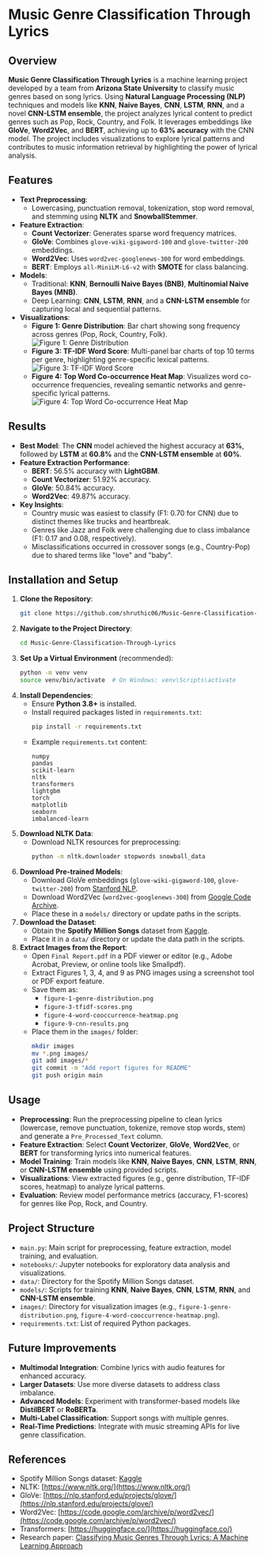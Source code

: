 # Music Genre Classification Through Lyrics

## Overview
**Music Genre Classification Through Lyrics** is a machine learning project developed by a team from **Arizona State University** to classify music genres based on song lyrics. Using **Natural Language Processing (NLP)** techniques and models like **KNN**, **Naive Bayes**, **CNN**, **LSTM**, **RNN**, and a novel **CNN-LSTM ensemble**, the project analyzes lyrical content to predict genres such as Pop, Rock, Country, and Folk. It leverages embeddings like **GloVe**, **Word2Vec**, and **BERT**, achieving up to **63% accuracy** with the CNN model. The project includes visualizations to explore lyrical patterns and contributes to music information retrieval by highlighting the power of lyrical analysis.


## Features
- **Text Preprocessing**:
  - Lowercasing, punctuation removal, tokenization, stop word removal, and stemming using **NLTK** and **SnowballStemmer**.
- **Feature Extraction**:
  - **Count Vectorizer**: Generates sparse word frequency matrices.
  - **GloVe**: Combines `glove-wiki-gigaword-100` and `glove-twitter-200` embeddings.
  - **Word2Vec**: Uses `word2vec-googlenews-300` for word embeddings.
  - **BERT**: Employs `all-MiniLM-L6-v2` with **SMOTE** for class balancing.
- **Models**:
  - Traditional: **KNN**, **Bernoulli Naive Bayes (BNB)**, **Multinomial Naive Bayes (MNB)**.
  - Deep Learning: **CNN**, **LSTM**, **RNN**, and a **CNN-LSTM ensemble** for capturing local and sequential patterns.
- **Visualizations**:
  - **Figure 1: Genre Distribution**: Bar chart showing song frequency across genres (Pop, Rock, Country, Folk).
    ![Figure 1: Genre Distribution](images/figure-1-genre-distribution.png)
  - **Figure 3: TF-IDF Word Score**: Multi-panel bar charts of top 10 terms per genre, highlighting genre-specific lexical patterns.
    ![Figure 3: TF-IDF Word Score](images/tfidf-scores.png)
  - **Figure 4: Top Word Co-occurrence Heat Map**: Visualizes word co-occurrence frequencies, revealing semantic networks and genre-specific lyrical patterns.
    ![Figure 4: Top Word Co-occurrence Heat Map](images/word-cooccurrence-heatmap.png)

## Results
- **Best Model**: The **CNN** model achieved the highest accuracy at **63%**, followed by **LSTM** at **60.8%** and the **CNN-LSTM ensemble** at **60%**.
- **Feature Extraction Performance**:
  - **BERT**: 56.5% accuracy with **LightGBM**.
  - **Count Vectorizer**: 51.92% accuracy.
  - **GloVe**: 50.84% accuracy.
  - **Word2Vec**: 49.87% accuracy.
- **Key Insights**:
  - Country music was easiest to classify (F1: 0.70 for CNN) due to distinct themes like trucks and heartbreak.
  - Genres like Jazz and Folk were challenging due to class imbalance (F1: 0.17 and 0.08, respectively).
  - Misclassifications occurred in crossover songs (e.g., Country-Pop) due to shared terms like "love" and "baby".

## Installation and Setup
1. **Clone the Repository**:
   ```bash
   git clone https://github.com/shruthic06/Music-Genre-Classification-Through-Lyrics.git
   ```
2. **Navigate to the Project Directory**:
   ```bash
   cd Music-Genre-Classification-Through-Lyrics
   ```
3. **Set Up a Virtual Environment** (recommended):
   ```bash
   python -m venv venv
   source venv/bin/activate  # On Windows: venv\Scripts\activate
   ```
4. **Install Dependencies**:
   - Ensure **Python 3.8+** is installed.
   - Install required packages listed in `requirements.txt`:
     ```bash
     pip install -r requirements.txt
     ```
   - Example `requirements.txt` content:
     ```text
     numpy
     pandas
     scikit-learn
     nltk
     transformers
     lightgbm
     torch
     matplotlib
     seaborn
     imbalanced-learn
     ```
5. **Download NLTK Data**:
   - Download NLTK resources for preprocessing:
     ```bash
     python -m nltk.downloader stopwords snowball_data
     ```
6. **Download Pre-trained Models**:
   - Download GloVe embeddings (`glove-wiki-gigaword-100`, `glove-twitter-200`) from [Stanford NLP](https://nlp.stanford.edu/projects/glove/).
   - Download Word2Vec (`word2vec-googlenews-300`) from [Google Code Archive](https://code.google.com/archive/p/word2vec/).
   - Place these in a `models/` directory or update paths in the scripts.
7. **Download the Dataset**:
   - Obtain the **Spotify Million Songs** dataset from [Kaggle](https://www.kaggle.com/datasets).
   - Place it in a `data/` directory or update the data path in the scripts.
8. **Extract Images from the Report**:
   - Open `Final Report.pdf` in a PDF viewer or editor (e.g., Adobe Acrobat, Preview, or online tools like Smallpdf).
   - Extract Figures 1, 3, 4, and 9 as PNG images using a screenshot tool or PDF export feature.
   - Save them as:
     - `figure-1-genre-distribution.png`
     - `figure-3-tfidf-scores.png`
     - `figure-4-word-cooccurrence-heatmap.png`
     - `figure-9-cnn-results.png`
   - Place them in the `images/` folder:
     ```bash
     mkdir images
     mv *.png images/
     git add images/*
     git commit -m "Add report figures for README"
     git push origin main
     ```

## Usage
- **Preprocessing**: Run the preprocessing pipeline to clean lyrics (lowercase, remove punctuation, tokenize, remove stop words, stem) and generate a `Pre_Processed_Text` column.
- **Feature Extraction**: Select **Count Vectorizer**, **GloVe**, **Word2Vec**, or **BERT** for transforming lyrics into numerical features.
- **Model Training**: Train models like **KNN**, **Naive Bayes**, **CNN**, **LSTM**, **RNN**, or **CNN-LSTM ensemble** using provided scripts.
- **Visualizations**: View extracted figures (e.g., genre distribution, TF-IDF scores, heatmap) to analyze lyrical patterns.
- **Evaluation**: Review model performance metrics (accuracy, F1-scores) for genres like Pop, Rock, and Country.

## Project Structure
- `main.py`: Main script for preprocessing, feature extraction, model training, and evaluation.
- `notebooks/`: Jupyter notebooks for exploratory data analysis and visualizations.
- `data/`: Directory for the Spotify Million Songs dataset.
- `models/`: Scripts for training **KNN**, **Naive Bayes**, **CNN**, **LSTM**, **RNN**, and **CNN-LSTM ensemble**.
- `images/`: Directory for visualization images (e.g., `figure-1-genre-distribution.png`, `figure-4-word-cooccurrence-heatmap.png`).
- `requirements.txt`: List of required Python packages.

## Future Improvements
- **Multimodal Integration**: Combine lyrics with audio features for enhanced accuracy.
- **Larger Datasets**: Use more diverse datasets to address class imbalance.
- **Advanced Models**: Experiment with transformer-based models like **DistilBERT** or **RoBERTa**.
- **Multi-Label Classification**: Support songs with multiple genres.
- **Real-Time Predictions**: Integrate with music streaming APIs for live genre classification.

## References
- Spotify Million Songs dataset: [Kaggle](https://www.kaggle.com/datasets)
- NLTK: [https://www.nltk.org/](https://www.nltk.org/)
- GloVe: [https://nlp.stanford.edu/projects/glove/](https://nlp.stanford.edu/projects/glove/)
- Word2Vec: [https://code.google.com/archive/p/word2vec/](https://code.google.com/archive/p/word2vec/)
- Transformers: [https://huggingface.co/](https://huggingface.co/)
- Research paper: [Classifying Music Genres Through Lyrics: A Machine Learning Approach](#)
